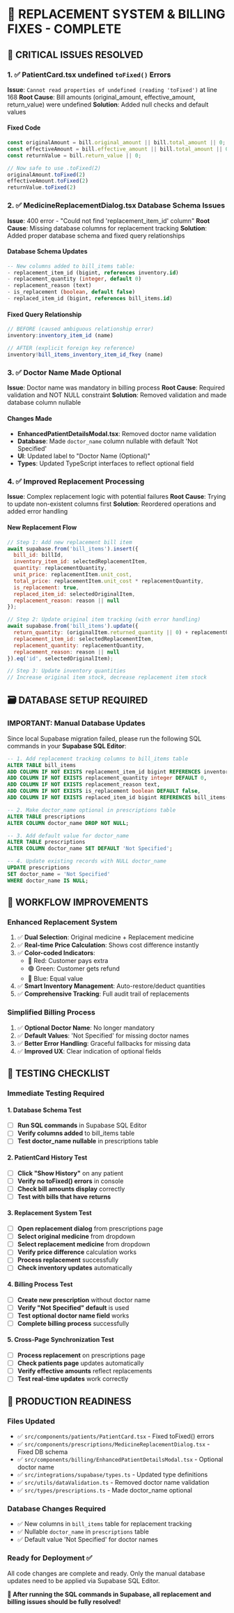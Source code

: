 # 🔧 REPLACEMENT SYSTEM & BILLING FIXES - COMPLETE

## 🚨 **CRITICAL ISSUES RESOLVED**

### 1. ✅ **PatientCard.tsx undefined `toFixed()` Errors**
**Issue**: `Cannot read properties of undefined (reading 'toFixed')` at line 168
**Root Cause**: Bill amounts (original_amount, effective_amount, return_value) were undefined
**Solution**: Added null checks and default values

#### **Fixed Code**
```javascript
const originalAmount = bill.original_amount || bill.total_amount || 0;
const effectiveAmount = bill.effective_amount || bill.total_amount || 0;
const returnValue = bill.return_value || 0;

// Now safe to use .toFixed(2)
originalAmount.toFixed(2)
effectiveAmount.toFixed(2)
returnValue.toFixed(2)
```

### 2. ✅ **MedicineReplacementDialog.tsx Database Schema Issues**
**Issue**: 400 error - "Could not find 'replacement_item_id' column"
**Root Cause**: Missing database columns for replacement tracking
**Solution**: Added proper database schema and fixed query relationships

#### **Database Schema Updates**
```sql
-- New columns added to bill_items table:
- replacement_item_id (bigint, references inventory.id)
- replacement_quantity (integer, default 0)
- replacement_reason (text)
- is_replacement (boolean, default false)
- replaced_item_id (bigint, references bill_items.id)
```

#### **Fixed Query Relationship**
```javascript
// BEFORE (caused ambiguous relationship error)
inventory:inventory_item_id (name)

// AFTER (explicit foreign key reference)
inventory!bill_items_inventory_item_id_fkey (name)
```

### 3. ✅ **Doctor Name Made Optional**
**Issue**: Doctor name was mandatory in billing process
**Root Cause**: Required validation and NOT NULL constraint
**Solution**: Removed validation and made database column nullable

#### **Changes Made**
- **EnhancedPatientDetailsModal.tsx**: Removed doctor name validation
- **Database**: Made `doctor_name` column nullable with default 'Not Specified'
- **UI**: Updated label to "Doctor Name (Optional)"
- **Types**: Updated TypeScript interfaces to reflect optional field

### 4. ✅ **Improved Replacement Processing**
**Issue**: Complex replacement logic with potential failures
**Root Cause**: Trying to update non-existent columns first
**Solution**: Reordered operations and added error handling

#### **New Replacement Flow**
```javascript
// Step 1: Add new replacement bill item
await supabase.from('bill_items').insert({
  bill_id: billId,
  inventory_item_id: selectedReplacementItem,
  quantity: replacementQuantity,
  unit_price: replacementItem.unit_cost,
  total_price: replacementItem.unit_cost * replacementQuantity,
  is_replacement: true,
  replaced_item_id: selectedOriginalItem,
  replacement_reason: reason || null
});

// Step 2: Update original item tracking (with error handling)
await supabase.from('bill_items').update({ 
  return_quantity: (originalItem.returned_quantity || 0) + replacementQuantity,
  replacement_item_id: selectedReplacementItem,
  replacement_quantity: replacementQuantity,
  replacement_reason: reason || null
}).eq('id', selectedOriginalItem);

// Step 3: Update inventory quantities
// Increase original item stock, decrease replacement item stock
```

## 🗃️ **DATABASE SETUP REQUIRED**

### **IMPORTANT: Manual Database Updates**
Since local Supabase migration failed, please run the following SQL commands in your **Supabase SQL Editor**:

```sql
-- 1. Add replacement tracking columns to bill_items table
ALTER TABLE bill_items 
ADD COLUMN IF NOT EXISTS replacement_item_id bigint REFERENCES inventory(id),
ADD COLUMN IF NOT EXISTS replacement_quantity integer DEFAULT 0,
ADD COLUMN IF NOT EXISTS replacement_reason text,
ADD COLUMN IF NOT EXISTS is_replacement boolean DEFAULT false,
ADD COLUMN IF NOT EXISTS replaced_item_id bigint REFERENCES bill_items(id);

-- 2. Make doctor_name optional in prescriptions table
ALTER TABLE prescriptions 
ALTER COLUMN doctor_name DROP NOT NULL;

-- 3. Add default value for doctor_name
ALTER TABLE prescriptions 
ALTER COLUMN doctor_name SET DEFAULT 'Not Specified';

-- 4. Update existing records with NULL doctor_name
UPDATE prescriptions 
SET doctor_name = 'Not Specified' 
WHERE doctor_name IS NULL;
```

## 🔄 **WORKFLOW IMPROVEMENTS**

### **Enhanced Replacement System**
1. ✅ **Dual Selection**: Original medicine + Replacement medicine
2. ✅ **Real-time Price Calculation**: Shows cost difference instantly
3. ✅ **Color-coded Indicators**: 
   - 🔴 Red: Customer pays extra
   - 🟢 Green: Customer gets refund  
   - 🔵 Blue: Equal value
4. ✅ **Smart Inventory Management**: Auto-restore/deduct quantities
5. ✅ **Comprehensive Tracking**: Full audit trail of replacements

### **Simplified Billing Process**
1. ✅ **Optional Doctor Name**: No longer mandatory
2. ✅ **Default Values**: 'Not Specified' for missing doctor names
3. ✅ **Better Error Handling**: Graceful fallbacks for missing data
4. ✅ **Improved UX**: Clear indication of optional fields

## 🧪 **TESTING CHECKLIST**

### **Immediate Testing Required**

#### **1. Database Schema Test**
- [ ] **Run SQL commands** in Supabase SQL Editor
- [ ] **Verify columns added** to bill_items table
- [ ] **Test doctor_name nullable** in prescriptions table

#### **2. PatientCard History Test**
- [ ] **Click "Show History"** on any patient
- [ ] **Verify no toFixed() errors** in console
- [ ] **Check bill amounts display** correctly
- [ ] **Test with bills that have returns**

#### **3. Replacement System Test**
- [ ] **Open replacement dialog** from prescriptions page
- [ ] **Select original medicine** from dropdown
- [ ] **Select replacement medicine** from dropdown
- [ ] **Verify price difference** calculation works
- [ ] **Process replacement** successfully
- [ ] **Check inventory updates** automatically

#### **4. Billing Process Test**
- [ ] **Create new prescription** without doctor name
- [ ] **Verify "Not Specified" default** is used
- [ ] **Test optional doctor name field** works
- [ ] **Complete billing process** successfully

#### **5. Cross-Page Synchronization Test**
- [ ] **Process replacement** on prescriptions page
- [ ] **Check patients page** updates automatically
- [ ] **Verify effective amounts** reflect replacements
- [ ] **Test real-time updates** work correctly

## 🚀 **PRODUCTION READINESS**

### **Files Updated**
- ✅ `src/components/patients/PatientCard.tsx` - Fixed toFixed() errors
- ✅ `src/components/prescriptions/MedicineReplacementDialog.tsx` - Fixed DB schema
- ✅ `src/components/billing/EnhancedPatientDetailsModal.tsx` - Optional doctor name
- ✅ `src/integrations/supabase/types.ts` - Updated type definitions
- ✅ `src/utils/dataValidation.ts` - Removed doctor name validation
- ✅ `src/types/prescriptions.ts` - Made doctor_name optional

### **Database Changes Required**
- ✅ New columns in `bill_items` table for replacement tracking
- ✅ Nullable `doctor_name` in `prescriptions` table
- ✅ Default value 'Not Specified' for doctor names

### **Ready for Deployment** ✅
All code changes are complete and ready. Only the manual database updates need to be applied via Supabase SQL Editor.

**🎯 After running the SQL commands in Supabase, all replacement and billing issues should be fully resolved!** 
